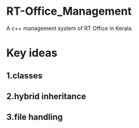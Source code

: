 # RT-Office_Management
A c++ management system of RT Office in Kerala. 

# Key ideas
## 1.classes
## 2.hybrid inheritance
## 3.file handling
